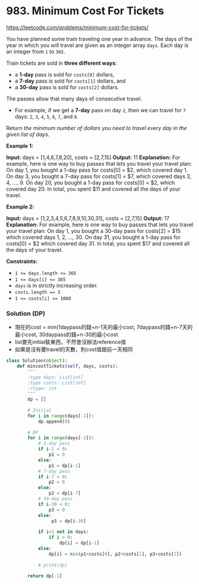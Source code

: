 # 983. Minimum Cost For Tickets
https://leetcode.com/problems/minimum-cost-for-tickets/

You have planned some train traveling one year in advance. The days of the year in which you will travel are given as an integer array `days`. Each day is an integer from `1` to `365`.

Train tickets are sold in **three different ways**:

-   a **1-day** pass is sold for `costs[0]` dollars,
-   a **7-day** pass is sold for `costs[1]` dollars, and
-   a **30-day** pass is sold for `costs[2]` dollars.

The passes allow that many days of consecutive travel.

-   For example, if we get a **7-day** pass on day `2`, then we can travel for `7` days: `2`, `3`, `4`, `5`, `6`, `7`, and `8`.

Return _the minimum number of dollars you need to travel every day in the given list of days_.

**Example 1:**

**Input:** days = [1,4,6,7,8,20], costs = [2,7,15]
**Output:** 11
**Explanation:** For example, here is one way to buy passes that lets you travel your travel plan:
On day 1, you bought a 1-day pass for costs[0] = $2, which covered day 1.
On day 3, you bought a 7-day pass for costs[1] = $7, which covered days 3, 4, ..., 9.
On day 20, you bought a 1-day pass for costs[0] = $2, which covered day 20.
In total, you spent $11 and covered all the days of your travel.

**Example 2:**

**Input:** days = [1,2,3,4,5,6,7,8,9,10,30,31], costs = [2,7,15]
**Output:** 17
**Explanation:** For example, here is one way to buy passes that lets you travel your travel plan:
On day 1, you bought a 30-day pass for costs[2] = $15 which covered days 1, 2, ..., 30.
On day 31, you bought a 1-day pass for costs[0] = $2 which covered day 31.
In total, you spent $17 and covered all the days of your travel.

**Constraints:**

-   `1 <= days.length <= 365`
-   `1 <= days[i] <= 365`
-   `days` is in strictly increasing order.
-   `costs.length == 3`
-   `1 <= costs[i] <= 1000`


### Solution (DP)
- 現在的cost = min(1daypass的錢+n-1天的最小cost, 7daypass的錢+n-7天的最小cost, 30daypass的錢+n-30的最小cost
- list要先initial裝東西，不然會沒辦法reference值
- 如果是沒有要travel的天數，則cost值跟前一天相同

```python
class Solution(object):
    def mincostTickets(self, days, costs):
        """
        :type days: List[int]
        :type costs: List[int]
        :rtype: int
        """ 
        dp = []
        
        # Initial
        for i in range(days[-1]):
            dp.append(0)
        
        # DP
        for i in range(days[-1]):
            # 1-day pass
            if i-1 < 0:
                p1 = 0
            else:
                p1 = dp[i-1]
            # 7-day pass
            if i-7 < 0:
                p2 = 0
            else:
                p2 = dp[i-7]
            # 30-day pass
            if i-30 < 0:
                p3 = 0
            else:
                 p3 = dp[i-30]
            
            if i+1 not in days:
                if i > 0:
                    dp[i] = dp[i-1]
            else:
                dp[i] = min(p1+costs[0], p2+costs[1], p3+costs[2])
        
            # print(dp)
            
        return dp[-1]
            
```